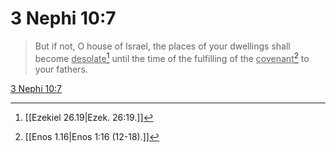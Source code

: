 # 3 Nephi 10:7

> But if not, O house of Israel, the places of your dwellings shall become <u>desolate</u>[^a] until the time of the fulfilling of the <u>covenant</u>[^b] to your fathers.

[3 Nephi 10:7](https://www.churchofjesuschrist.org/study/scriptures/bofm/3-ne/10?lang=eng&id=p7#p7)


[^a]: [[Ezekiel 26.19|Ezek. 26:19.]]
[^b]: [[Enos 1.16|Enos 1:16 (12-18).]]
